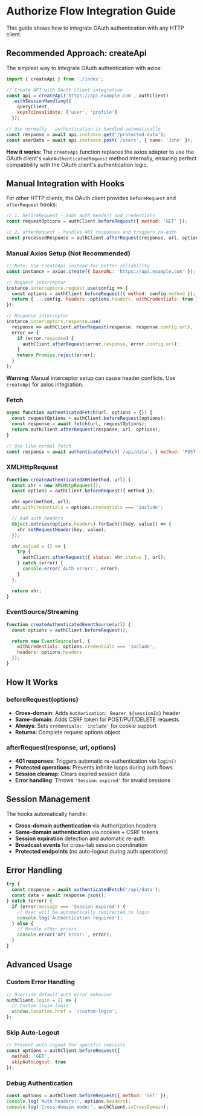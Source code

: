 # Authorize Flow Integration Guide

This guide shows how to integrate OAuth authentication with any HTTP client.

## Recommended Approach: createApi

The simplest way to integrate OAuth authentication with axios:

```javascript
import { createApi } from './index';

// Create API with OAuth client integration
const api = createApi('https://api.example.com', authClient)
  .withSessionHandling({
    queryClient,
    keysToInvalidate: ['user', 'profile']
  });

// Use normally - authentication is handled automatically
const response = await api.instance.get('/protected-data');
const userData = await api.instance.post('/users', { name: 'John' });
```

**How it works**: The `createApi` function replaces the axios adapter to use the OAuth client's `makeAuthenticatedRequest` method internally, ensuring perfect compatibility with the OAuth client's authentication logic.

## Manual Integration with Hooks

For other HTTP clients, the OAuth client provides `beforeRequest` and `afterRequest` hooks:

```javascript
// 1. beforeRequest - adds auth headers and credentials
const requestOptions = authClient.beforeRequest({ method: 'GET' });

// 2. afterRequest - handles 401 responses and triggers re-auth
const processedResponse = authClient.afterRequest(response, url, options);
```

### Manual Axios Setup (Not Recommended)

```javascript
// Note: Use createApi instead for better reliability
const instance = axios.create({ baseURL: 'https://api.example.com' });

// Request interceptor
instance.interceptors.request.use(config => {
  const options = authClient.beforeRequest({ method: config.method });
  return { ...config, headers: options.headers, withCredentials: true };
});

// Response interceptor
instance.interceptors.response.use(
  response => authClient.afterRequest(response, response.config.url),
  error => {
    if (error.response) {
      authClient.afterRequest(error.response, error.config.url);
    }
    return Promise.reject(error);
  }
);
```

**Warning**: Manual interceptor setup can cause header conflicts. Use `createApi` for axios integration.

### Fetch

```javascript
async function authenticatedFetch(url, options = {}) {
  const requestOptions = authClient.beforeRequest(options);
  const response = await fetch(url, requestOptions);
  return authClient.afterRequest(response, url, options);
}

// Use like normal fetch
const response = await authenticatedFetch('/api/data', { method: 'POST' });
```

### XMLHttpRequest

```javascript
function createAuthenticatedXHR(method, url) {
  const xhr = new XMLHttpRequest();
  const options = authClient.beforeRequest({ method });

  xhr.open(method, url);
  xhr.withCredentials = options.credentials === 'include';

  // Add auth headers
  Object.entries(options.headers).forEach(([key, value]) => {
    xhr.setRequestHeader(key, value);
  });

  xhr.onload = () => {
    try {
      authClient.afterRequest({ status: xhr.status }, url);
    } catch (error) {
      console.error('Auth error:', error);
    }
  };

  return xhr;
}
```

### EventSource/Streaming

```javascript
function createAuthenticatedEventSource(url) {
  const options = authClient.beforeRequest();

  return new EventSource(url, {
    withCredentials: options.credentials === 'include',
    headers: options.headers
  });
}
```

## How It Works

### beforeRequest(options)

- **Cross-domain**: Adds `Authorization: Bearer ${sessionId}` header
- **Same-domain**: Adds CSRF token for POST/PUT/DELETE requests
- **Always**: Sets `credentials: 'include'` for cookie support
- **Returns**: Complete request options object

### afterRequest(response, url, options)

- **401 responses**: Triggers automatic re-authentication via `login()`
- **Protected operations**: Prevents infinite loops during auth flows
- **Session cleanup**: Clears expired session data
- **Error handling**: Throws `'Session expired'` for invalid sessions

## Session Management

The hooks automatically handle:

- **Cross-domain authentication** via Authorization headers
- **Same-domain authentication** via cookies + CSRF tokens
- **Session expiration** detection and automatic re-auth
- **Broadcast events** for cross-tab session coordination
- **Protected endpoints** (no auto-logout during auth operations)

## Error Handling

```javascript
try {
  const response = await authenticatedFetch('/api/data');
  const data = await response.json();
} catch (error) {
  if (error.message === 'Session expired') {
    // User will be automatically redirected to login
    console.log('Authentication required');
  } else {
    // Handle other errors
    console.error('API error:', error);
  }
}
```

## Advanced Usage

### Custom Error Handling

```javascript
// Override default auth error behavior
authClient.login = () => {
  // Custom login logic
  window.location.href = '/custom-login';
};
```

### Skip Auto-Logout

```javascript
// Prevent auto-logout for specific requests
const options = authClient.beforeRequest({
  method: 'GET',
  skipAutoLogout: true
});
```

### Debug Authentication

```javascript
const options = authClient.beforeRequest({ method: 'GET' });
console.log('Auth headers:', options.headers);
console.log('Cross-domain mode:', authClient.isCrossDomain);
```